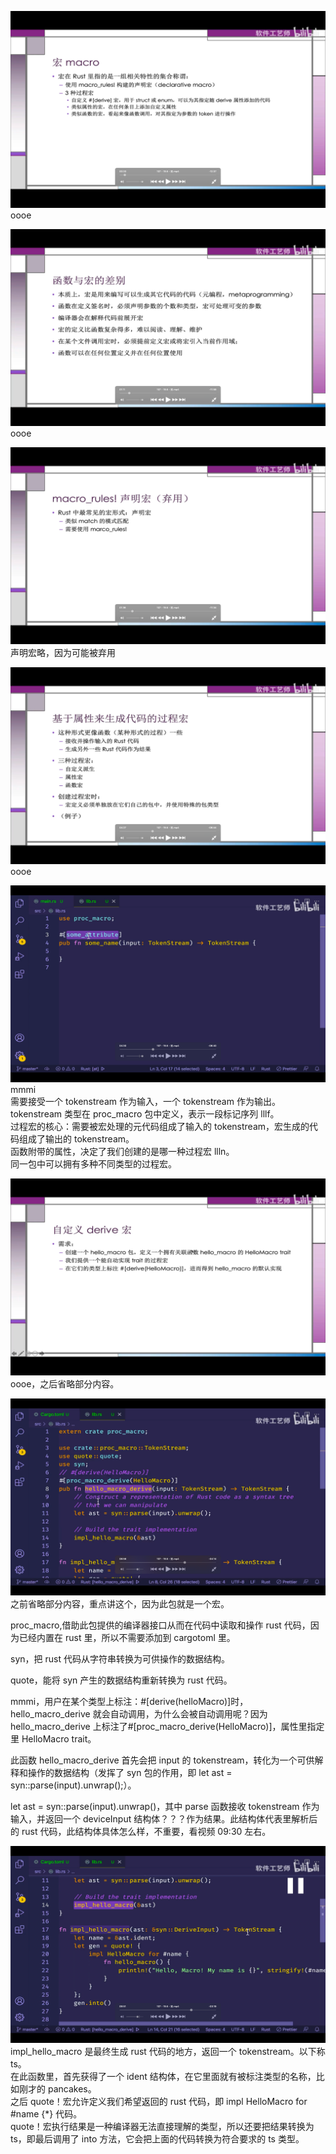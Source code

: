 ![](./img/2022-08-07-15-24-45.png)  
oooe

![](./img/2022-08-07-15-25-46.png)  
oooe

![](./img/2022-08-07-15-26-27.png)  
声明宏略，因为可能被弃用

![](./img/2022-08-07-15-27-22.png)
oooe

![](./img/2022-08-07-15-28-48.png)  
mmmi  
需要接受一个 tokenstream 作为输入，一个 tokenstream 作为输出。 tokenstream 类型在 proc_macro 包中定义，表示一段标记序列 lllf。  
过程宏的核心：需要被宏处理的元代码组成了输入的 tokenstream，宏生成的代码组成了输出的 tokenstream。  
函数附带的属性，决定了我们创建的是哪一种过程宏 llln。  
同一包中可以拥有多种不同类型的过程宏。

![](./img/2022-08-07-15-35-57.png)  
oooe，之后省略部分内容。

![](./img/2022-08-07-17-15-09.png)  
之前省略部分内容，重点讲这个，因为此包就是一个宏。

proc_macro,借助此包提供的编译器接口从而在代码中读取和操作 rust 代码，因为已经内置在 rust 里，所以不需要添加到 cargotoml 里。

syn，把 rust 代码从字符串转换为可供操作的数据结构。

quote，能将 syn 产生的数据结构重新转换为 rust 代码。

mmmi，用户在某个类型上标注：#[derive(helloMacro)]时，hello_macro_derive 就会自动调用，为什么会被自动调用呢？因为 hello_macro_derive 上标注了#[proc_macro_derive(HelloMacro)]，属性里指定里 HelloMacro trait。

此函数 hello_macro_derive 首先会把 input 的 tokenstream，转化为一个可供解释和操作的数据结构（发挥了 syn 包的作用，即 let ast = syn::parse(input).unwrap();）。

let ast = syn::parse(input).unwrap()，其中 parse 函数接收 tokenstream 作为输入，并返回一个 deviceInput 结构体？？？作为结果。此结构体代表里解析后的 rust 代码，此结构体具体怎么样，不重要，看视频 09:30 左右。

![](./img/2022-08-07-17-26-42.png)  
 impl_hello_macro 是最终生成 rust 代码的地方，返回一个 tokenstream。以下称 ts。  
 在此函数里，首先获得了一个 ident 结构体，在它里面就有被标注类型的名称，比如刚才的 pancakes。  
 之后 quote！宏允许定义我们希望返回的 rust 代码，即 impl HelloMacro for #name {\*} 代码。  
 quote！宏执行结果是一种编译器无法直接理解的类型，所以还要把结果转换为 ts，即最后调用了 into 方法，它会把上面的代码转换为符合要求的 ts 类型。 
